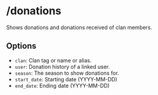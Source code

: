 # /donations

Shows donations and donations received of clan members.

## Options

- `clan`: Clan tag or name or alias.
- `user`: Donation history of a linked user.
- `season`: The season to show donations for.
- `start_date`: Starting date (YYYY-MM-DD)
- `end_date`: Ending date (YYYY-MM-DD)

